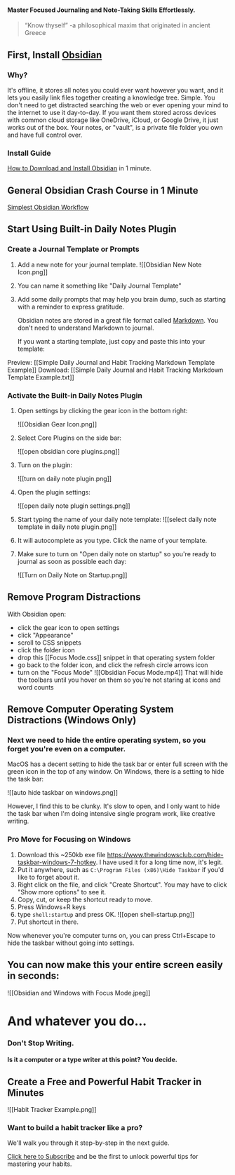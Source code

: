 #### Master Focused Journaling and Note-Taking Skills Effortlessly.

> “Know thyself” 
> -a philosophical maxim that originated in ancient Greece

## First, Install [Obsidian](https://obsidian.md/)

### Why? 
It's offline, it stores all notes you could ever want however you want, and it lets you easily link files together creating a knowledge tree. Simple. You don't need to get distracted searching the web or ever opening your mind to the internet to use it day-to-day. If you want them stored across devices with common cloud storage like OneDrive, iCloud, or Google Drive, it just works out of the box. Your notes, or "vault", is a private file folder you own and have full control over.

### Install Guide
[How to Download and Install Obsidian](https://www.youtube.com/watch?v=-GWLWgPqyVM) in 1 minute.

## General Obsidian Crash Course in 1 Minute

[Simplest Obsidian Workflow](https://www.youtube.com/watch?v=daMpFPYRexQ)

## Start Using Built-in Daily Notes Plugin

### Create a Journal Template or Prompts
1. Add a new note for your journal template.
   ![[Obsidian New Note Icon.png]]
2. You can name it something like "Daily Journal Template"

3. Add some daily prompts that may help you brain dump, such as starting with a reminder to express gratitude.
   
   Obsidian notes are stored in a great file format called [Markdown](https://www.markdownguide.org/).
   You don't need to understand Markdown to journal.
   
   If you want a starting template, just copy and paste this into your template:

Preview: [[Simple Daily Journal and Habit Tracking Markdown Template Example]]
Download: [[Simple Daily Journal and Habit Tracking Markdown Template Example.txt]]

### Activate the Built-in Daily Notes Plugin
1. Open settings by clicking the gear icon in the bottom right:
   
   ![[Obsidian Gear Icon.png]]
   
2. Select Core Plugins on the side bar:
   
   ![[open obsidian core plugins.png]]
   
3. Turn on the plugin:
   
   ![[turn on daily note plugin.png]]
   
4. Open the plugin settings:
   
   ![[open daily note plugin settings.png]]
   
5. Start typing the name of your daily note template:
   ![[select daily note template in daily note plugin.png]]
   
6. It will autocomplete as you type. Click the name of your template.

7. Make sure to turn on "Open daily note on startup" so you're ready to journal as soon as possible each day:
   
   ![[Turn on Daily Note on Startup.png]]

## Remove Program Distractions
With Obsidian open:
- click the gear icon to open settings
- click "Appearance"
- scroll to CSS snippets
- click the folder icon
- drop this [[Focus Mode.css]] snippet in that operating system folder
- go back to the folder icon, and click the refresh circle arrows icon
- turn on the "Focus Mode" 
![[Obsidian Focus Mode.mp4]]
That will hide the toolbars until you hover on them so you're not staring at icons and word counts

## Remove Computer Operating System Distractions (Windows Only)
### Next we need to hide the entire operating system, so you forget you're even on a computer.
MacOS has a decent setting to hide the task bar or enter full screen with the green icon in the top of any window.
On Windows, there is a setting to hide the task bar:

![[auto hide taskbar on windows.png]]

However, I find this to be clunky. It's slow to open, and I only want to hide the task bar when I'm doing intensive single program work, like creative writing.

### Pro Move for Focusing on Windows
1. Download this ~250kb exe file https://www.thewindowsclub.com/hide-taskbar-windows-7-hotkey. 
I have used it for a long time now, it's legit.
2. Put it anywhere, such as `C:\Program Files (x86)\Hide Taskbar` if you'd like to forget about it.
3. Right click on the file, and click "Create Shortcut". You may have to click "Show more options" to see it.
4. Copy, cut, or keep the shortcut ready to move.
5. Press Windows+R keys
6. type `shell:startup` and press OK.
   ![[open shell-startup.png]]
7. Put shortcut in there.

Now whenever you're computer turns on, you can press Ctrl+Escape to hide the taskbar without going into settings.

## You can now make this your entire screen easily in seconds:

![[Obsidian and Windows with Focus Mode.jpeg]]

# And whatever you do...
### Don't Stop Writing. 
#### Is it a computer or a type writer at this point? You decide.


## Create a Free and Powerful Habit Tracker in Minutes
![[Habit Tracker Example.png]]

### Want to build a habit tracker like a pro?

We'll walk you through it step-by-step in the next guide.

[Click here to Subscribe](https://tally.so/r/3x4bR9) and be the first to unlock powerful tips for mastering your habits.